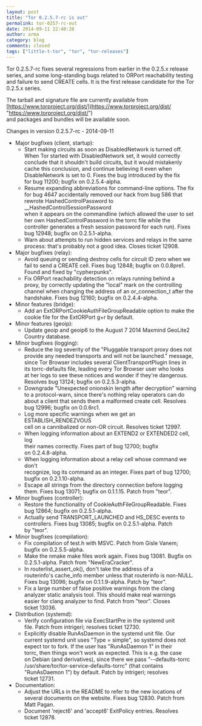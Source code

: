 ```yaml
---
layout: post
title: "Tor 0.2.5.7-rc is out"
permalink: tor-0257-rc-out
date: 2014-09-11 22:48:28
author: arma
category: blog
comments: closed
tags: ["little-t-tor", "tor", "tor-releases"]
---
```


Tor 0.2.5.7-rc fixes several regressions from earlier in the 0.2.5.x release series, and some long-standing bugs related to ORPort reachability testing and failure to send CREATE cells. It is the first release candidate for the Tor 0.2.5.x series.

The tarball and signature file are currently available from  
 [https://www.torproject.org/dist/](https://www.torproject.org/dist/ "https://www.torproject.org/dist/")  
 and packages and bundles will be available soon.

Changes in version 0.2.5.7-rc - 2014-09-11

-   Major bugfixes (client, startup):
    -   Start making circuits as soon as DisabledNetwork is turned off.  
         When Tor started with DisabledNetwork set, it would correctly  
         conclude that it shouldn't build circuits, but it would mistakenly  
         cache this conclusion, and continue believing it even when  
         DisableNetwork is set to 0. Fixes the bug introduced by the fix  
         for bug 11200; bugfix on 0.2.5.4-alpha.
    -   Resume expanding abbreviations for command-line options. The fix  
         for bug 4647 accidentally removed our hack from bug 586 that  
         rewrote HashedControlPassword to \_\_HashedControlSessionPassword  
         when it appears on the commandline (which allowed the user to set  
         her own HashedControlPassword in the torrc file while the  
         controller generates a fresh session password for each run). Fixes  
         bug 12948; bugfix on 0.2.5.1-alpha.
    -   Warn about attempts to run hidden services and relays in the same  
         process: that's probably not a good idea. Closes ticket 12908.
-   Major bugfixes (relay):
    -   Avoid queuing or sending destroy cells for circuit ID zero when we  
         fail to send a CREATE cell. Fixes bug 12848; bugfix on 0.0.8pre1.  
         Found and fixed by "cypherpunks".
    -   Fix ORPort reachability detection on relays running behind a  
         proxy, by correctly updating the "local" mark on the controlling  
         channel when changing the address of an or\_connection\_t after the  
         handshake. Fixes bug 12160; bugfix on 0.2.4.4-alpha.
-   Minor features (bridge):
    -   Add an ExtORPortCookieAuthFileGroupReadable option to make the  
         cookie file for the ExtORPort g+r by default.
-   Minor features (geoip):
    -   Update geoip and geoip6 to the August 7 2014 Maxmind GeoLite2  
         Country database.
-   Minor bugfixes (logging):
    -   Reduce the log severity of the "Pluggable transport proxy does not  
         provide any needed transports and will not be launched." message,  
         since Tor Browser includes several ClientTransportPlugin lines in  
         its torrc-defaults file, leading every Tor Browser user who looks  
         at her logs to see these notices and wonder if they're dangerous.  
         Resolves bug 13124; bugfix on 0.2.5.3-alpha.
    -   Downgrade "Unexpected onionskin length after decryption" warning  
         to a protocol-warn, since there's nothing relay operators can do  
         about a client that sends them a malformed create cell. Resolves  
         bug 12996; bugfix on 0.0.6rc1.
    -   Log more specific warnings when we get an ESTABLISH\_RENDEZVOUS  
         cell on a cannibalized or non-OR circuit. Resolves ticket 12997.
    -   When logging information about an EXTEND2 or EXTENDED2 cell, log  
         their names correctly. Fixes part of bug 12700; bugfix  
         on 0.2.4.8-alpha.
    -   When logging information about a relay cell whose command we don't  
         recognize, log its command as an integer. Fixes part of bug 12700;  
         bugfix on 0.2.1.10-alpha.
    -   Escape all strings from the directory connection before logging  
         them. Fixes bug 13071; bugfix on 0.1.1.15. Patch from "teor".
-   Minor bugfixes (controller):
    -   Restore the functionality of CookieAuthFileGroupReadable. Fixes  
         bug 12864; bugfix on 0.2.5.1-alpha.
    -   Actually send TRANSPORT\_LAUNCHED and HS\_DESC events to  
         controllers. Fixes bug 13085; bugfix on 0.2.5.1-alpha. Patch  
         by "teor".
-   Minor bugfixes (compilation):
    -   Fix compilation of test.h with MSVC. Patch from Gisle Vanem;  
         bugfix on 0.2.5.5-alpha.
    -   Make the nmake make files work again. Fixes bug 13081. Bugfix on  
         0.2.5.1-alpha. Patch from "NewEraCracker".
    -   In routerlist\_assert\_ok(), don't take the address of a  
         routerinfo's cache\_info member unless that routerinfo is non-NULL.  
         Fixes bug 13096; bugfix on 0.1.1.9-alpha. Patch by "teor".
    -   Fix a large number of false positive warnings from the clang  
         analyzer static analysis tool. This should make real warnings  
         easier for clang analyzer to find. Patch from "teor". Closes  
         ticket 13036.
-   Distribution (systemd):
    -   Verify configuration file via ExecStartPre in the systemd unit  
         file. Patch from intrigeri; resolves ticket 12730.
    -   Explicitly disable RunAsDaemon in the systemd unit file. Our  
         current systemd unit uses "Type = simple", so systemd does not  
         expect tor to fork. If the user has "RunAsDaemon 1" in their  
         torrc, then things won't work as expected. This is e.g. the case  
         on Debian (and derivatives), since there we pass "--defaults-torrc  
         /usr/share/tor/tor-service-defaults-torrc" (that contains  
         "RunAsDaemon 1") by default. Patch by intrigeri; resolves  
         ticket 12731.
-   Documentation:
    -   Adjust the URLs in the README to refer to the new locations of  
         several documents on the website. Fixes bug 12830. Patch from  
         Matt Pagan.
    -   Document 'reject6' and 'accept6' ExitPolicy entries. Resolves  
         ticket 12878.

